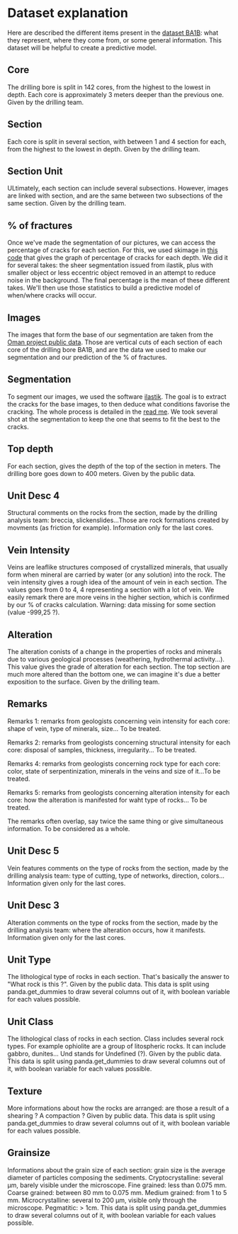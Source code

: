 # **Dataset explanation**
Here are described the different items present in the [dataset BA1B](https://github.com/SerpRateAI/core-photo-analysis/blob/ac5f9570f762d1f674059cee57904d1cbdb46138/Dataset_BA1B.xlsx): what they represent, where they come from, or some general information. This dataset will be helpful to create a predictive model.

## **Core**
The drilling bore is split in 142 cores, from the highest to the lowest in depth. Each core is approximately 3 meters deeper than the previous one. Given by the drilling team.

## **Section**
Each core is split in several section, with between 1 and 4 section for each, from the highest to the lowest in depth. Given by the drilling team.

## **Section Unit**
ULtimately, each section can include several subsections. However, images are linked with section, and are the same between two subsections of the same section. Given by the drilling team.

## **% of fractures**
Once we've made the segmentation of our pictures, we can access the percentage of cracks for each section. For this, we used skimage in [this code](https://github.com/SerpRateAI/core-photo-analysis/blob/ac5f9570f762d1f674059cee57904d1cbdb46138/Graph%20per%20depth/all_depth_graph.py) that gives the graph of percentage of cracks for each depth. We did it for several takes: the sheer segmentation issued from ilastik, plus with smaller object or less eccentric object removed in an attempt to reduce noise in the background. The final percentage is the mean of these different takes. We'll then use those statistics to build a predictive model of when/where cracks will occur.

## **Images**
The images that form the base of our segmentation are taken from the [Oman project public data](https://www.icdp-online.org/projects/by-continent/asia/oodp-oman/public-data-2). Those are vertical cuts of each section of each core of the drilling bore BA1B, and are the data we used to make our segmentation and our prediction of the % of fractures.

## **Segmentation**
To segment our images, we used the software [ilastik](ilastik.org). The goal is to extract the cracks for the base images, to then deduce what conditions favorise the cracking. The whole process is detailed in the [read me](README.md). We took several shot at the segmentation to keep the one that seems to fit the best to the cracks. 

## **Top depth**
For each section, gives the depth of the top of the section in meters. The drilling bore goes down to 400 meters. Given by the public data.

## **Unit Desc 4**
Structural comments on the  rocks from the section, made by the drilling analysis team: breccia, slickenslides...Those are rock formations created by movments (as friction for example).  Information only for the last cores.

## **Vein Intensity**
Veins are leaflike structures composed of crystallized minerals, that usually form when mineral are carried by water (or any solution) into the rock. The vein intensity gives a rough idea of the amount of vein in each section. The values goes from 0 to 4, 4 representing a section with a lot of vein. We easily remark there are more veins in the higher section, which is confirmed by our % of cracks calculation. Warning: data missing for some section (value -999,25 ?).

## **Alteration**
The alteration conists of a change in the properties of rocks and minerals due to various geological processes (weathering, hydrothermal activity...). This value gives the grade of alteration for each section. The top section are much more altered than the bottom one, we can imagine it's due a better exposition to the surface. Given by the drilling team.

## **Remarks**
Remarks 1: remarks from geologists concerning vein intensity for each core: shape of vein, type of minerals, size... To be treated.

Remarks 2: remarks from geologists concerning structural intensity for each core: disposal of samples, thickness, irregularity... To be treated.

Remarks 4: remarks from geologists concerning rock type for each core: color, state of serpentinization, minerals in the veins and size of it...To be treated.

Remarks 5: remarks from geologists concerning alteration intensity for each core: how the alteration is manifested for waht type of rocks... To be treated.

The remarks often overlap, say twice the same thing or give simultaneous information. To be considered as a whole.

## **Unit Desc 5**
Vein features comments on the type of rocks from the section, made by the drilling analysis team: type of cutting, type of networks, direction, colors...  Information given only for the last cores.

## **Unit Desc 3**
Alteration comments on the type of rocks from the section, made by the drilling analysis team: where the alteration occurs, how it manifests.  Information given only for the last cores.

## **Unit Type**
The lithological type of rocks in each section. That's basically the answer to "What rock is this ?". Given by the public data. This data is split using panda.get_dummies to draw several columns out of it, with boolean variable for each values possible.

## **Unit Class**
The lithological class of rocks in each section. Class includes several rock types. For example ophiolite are a group of litospheric rocks. It can include gabbro, dunites... Und stands for Undefined (?). Given by the public data. This data is split using panda.get_dummies to draw several columns out of it, with boolean variable for each values possible.

## **Texture**
More informations about how the rocks are arranged: are those a result of a shearing ? A compaction ? Given by public data. This data is split using panda.get_dummies to draw several columns out of it, with boolean variable for each values possible.

## **Grainsize**
Informations about the grain size of each section: grain size is the average diameter of particles composing the sediments. Cryptocrystalline: several μm, barely visible under the microscope. Fine grained: less than 0.075 mm. Coarse grained: between 80 mm to 0.075 mm. Medium grained: from 1 to 5 mm. Microcrystalline: several to 200 μm, visible only through the microscope. Pegmatitic: > 1cm. This data is split using panda.get_dummies to draw several columns out of it, with boolean variable for each values possible.
